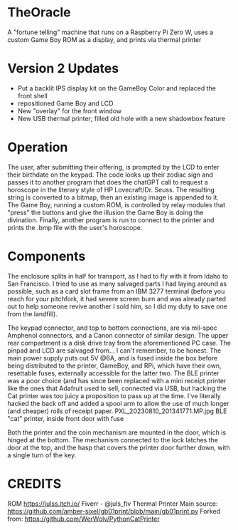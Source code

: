 # TheOracle
A "fortune telling" machine that runs on a Raspberry Pi Zero W, uses a custom Game Boy ROM as a display, and prints via thermal printer

# Version 2 Updates

* Put a backlit IPS display kit on the GameBoy Color and replaced the front shell
* repositioned Game Boy and LCD
* New "overlay" for the front window
* New USB thermal printer; filled old hole with a new shadowbox feature
  
# Operation
The user, after submitting their offering, is prompted by the LCD to enter their birthdate on the keypad. The code looks up their zodiac sign and passes it to another program that does the chatGPT call to request a horoscope in the literary style of HP Lovecraft/Dr. Seuss. The resulting string is converted to a bitmap, then an existing image is appended to it. The Game Boy, running a custom ROM, is controlled by relay modules that "press" the buttons and give the illusion the Game Boy is doing the divination. Finally, another program is run to connect to the printer and prints the .bmp file with the user's horoscope.

# Components
The enclosure splits in half for transport, as I had to fly with it from Idaho to San Francisco. I tried to use as many salvaged parts I had laying around as possible, such as a card slot frame from an IBM 3277 terminal (before you reach for your pitchfork, it had severe screen burn and was already parted out to help someone revive another I sold him, so I did my duty to save one from the landfill).

The keypad connector, and top to bottom connections, are via mil-spec Amphenol connectors, and a Canon connector of similar design. The upper rear compartment is a disk drive tray from the aforementioned PC case. The pinpad and LCD are salvaged from... I can't remember, to be honest.
The main power supply puts out 5V @6A, and is fused inside the box before being distributed to the printer, GameBoy, and RPi, which have their own, resettable fuses, externally accessible for the latter two.
The BLE printer was a poor choice (and has since been replaced with a mini receipt printer like the ones that Adafruit used to sell, connected via USB, but hacking the Cat printer was too juicy a proposition to pass up at the time. I've literally hacked the back off and added a spool arm to allow the use of much longer (and cheaper) rolls of receipt paper.
PXL_20230810_201341771.MP.jpg
BLE "cat" printer, inside front door with fuse

Both the printer and the coin mechanism are mounted in the door, which is hinged at the bottom. The mechanism connected to the lock latches the door at the top, and the hasp that covers the printer door further down, with a single turn of the key. 

# CREDITS
ROM
https://julss.itch.io/
Fiverr - @juls_fiv
Thermal Printer
Main source: https://github.com/amber-sixel/gb01print/blob/main/gb01print.py
Forked from: https://github.com/WerWolv/PythonCatPrinter
